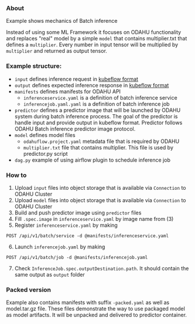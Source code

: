 

### About

Example shows mechanics of Batch inference

Instead of using some ML Framework it focuses on ODAHU functionality and replaces
"real" model by a simple `model` that contains multiplier.txt that defines a `multiplier`.
Every number in input tensor will be multiplied by `multiplier` and returned as output tensor.

### Example structure:

- `input` defines inference request in [kubeflow format](https://github.com/kubeflow/kfserving/blob/v0.5.1/docs/predict-api/v2/required_api.md#inference-request-json-object)
- `output` defines expected inference response in [kubeflow format](https://github.com/kubeflow/kfserving/blob/v0.5.1/docs/predict-api/v2/required_api.md#inference-response-json-object)
- `manifests` defines manifests for ODAHU API
    - `inferenceservice.yaml` is a definition of batch inference service
    - `inferencejob.yaml.yaml` is a definition of batch inference job
- `predictor` defines a predictor image that will be launched by ODAHU system
              during batch inference process. The goal of the predictor is handle input
              and provide output in kubeflow format. 
              Predictor follows ODAHU Batch inference predictor image protocol.
- `model` defines model files
    - `odahuflow.project.yaml` metadata file that is required by ODAHU 
    - `multiplier.txt` file that contains multiplier. This file is used by predictor.py script
- `dag.py` example of using airflow plugin to schedule inference job


### How to

1. Upload `input` files into object storage that is available via `Connection` to ODAHU Cluster
2. Upload `model` files into object storage that is available via `Connection` to ODAHU Cluster
3. Build and push predictor image using `predictor` files
4. Fill `.spec.image` in `inferenceservice.yaml` by image name from (3)
5. Register `inferenceservice.yaml` by making 

```http request
POST /api/v1/batch/service -d @manifests/inferenceservice.yaml
```
6. Launch `inferencejob.yaml` by making 

```http request
POST /api/v1/batch/job -d @manifests/inferencejob.yaml
```

7. Check `InferenceJob.spec.outputDestination.path`. It should contain the same output as `output` folder


### Packed version

Example also contains manifests with suffix `-packed.yaml` as well as model.tar.gz file. 
These files demonstrate the way to use packaged model as model artifacts. It will be unpacked and delivered to 
predictor container.